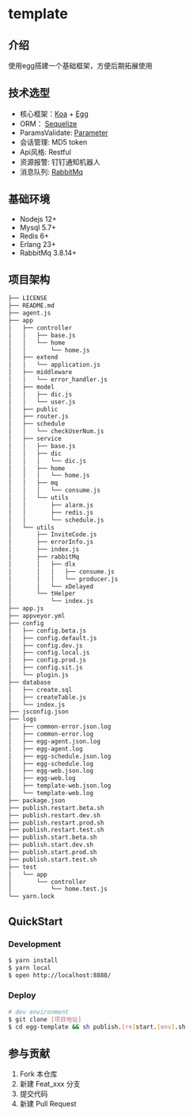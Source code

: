 # template
## 介绍
使用egg搭建一个基础框架，方便后期拓展使用

## 技术选型
- 核心框架：[Koa][koa] + [Egg][egg]
- ORM： [Sequelize][sequelize]
- ParamsValidate: [Parameter][parameter]
- 会话管理: MD5 token
- Api风格: Restful
- 资源报警: 钉钉通知机器人
- 消息队列: [RabbitMq][rabbitMq]

## 基础环境
- Nodejs 12+
- Mysql 5.7+
- Redis 6+
- Erlang 23+
- RabbitMq 3.8.14+

## 项目架构

```bash
├── LICENSE
├── README.md
├── agent.js
├── app
│   ├── controller
│   │   ├── base.js
│   │   └── home
│   │       └── home.js
│   ├── extend
│   │   └── application.js
│   ├── middleware
│   │   └── error_handler.js
│   ├── model
│   │   ├── dic.js
│   │   └── user.js
│   ├── public
│   ├── router.js
│   ├── schedule
│   │   └── checkUserNum.js
│   ├── service
│   │   ├── base.js
│   │   ├── dic
│   │   │   └── dic.js
│   │   ├── home
│   │   │   └── home.js
│   │   ├── mq
│   │   │   └── consume.js
│   │   └── utils
│   │       ├── alarm.js
│   │       ├── redis.js
│   │       └── schedule.js
│   └── utils
│       ├── InviteCode.js
│       ├── errorInfo.js
│       ├── index.js
│       ├── rabbitMq
│       │   ├── dlx
│       │   │   ├── consume.js
│       │   │   └── producer.js
│       │   └── xDelayed
│       └── tHelper
│           └── index.js
├── app.js
├── appveyor.yml
├── config
│   ├── config.beta.js
│   ├── config.default.js
│   ├── config.dev.js
│   ├── config.local.js
│   ├── config.prod.js
│   ├── config.sit.js
│   └── plugin.js
├── database
│   ├── create.sql
│   ├── createTable.js
│   └── index.js
├── jsconfig.json
├── logs
│   ├── common-error.json.log
│   ├── common-error.log
│   ├── egg-agent.json.log
│   ├── egg-agent.log
│   ├── egg-schedule.json.log
│   ├── egg-schedule.log
│   ├── egg-web.json.log
│   ├── egg-web.log
│   ├── template-web.json.log
│   └── template-web.log
├── package.json
├── publish.restart.beta.sh
├── publish.restart.dev.sh
├── publish.restart.prod.sh
├── publish.restart.test.sh
├── publish.start.beta.sh
├── publish.start.dev.sh
├── publish.start.prod.sh
├── publish.start.test.sh
├── test
│   └── app
│       └── controller
│           └── home.test.js
└── yarn.lock
```

## QuickStart
### Development

```bash
$ yarn install
$ yarn local
$ open http://localhost:8888/
```

### Deploy

```bash
# dev environment 
$ git clone [项目地址]
$ cd egg-template && sh publish.[re]start.[env].sh
```

[koa]: https://koa.bootcss.com/
[egg]: https://eggjs.org
[sequelize]: https://sequelize.org/master
[parameter]: https://github.com/node-modules/parameter
[rabbitMq]: https://www.rabbitmq.com/

## 参与贡献

1.  Fork 本仓库
2.  新建 Feat_xxx 分支
3.  提交代码
4.  新建 Pull Request
